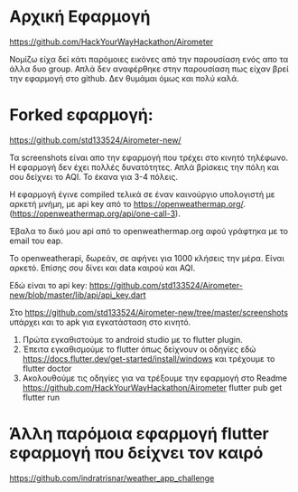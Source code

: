 # Αρχική Εφαρμογή
https://github.com/HackYourWayHackathon/Airometer

Νομίζω είχα δεί κάτι παρόμοιες εικόνες από την παρουσίαση ενός απο τα άλλα δυο group. Απλά δεν αναφέρθηκε στην παρουσίαση πως είχαν βρεί την εφαρμογή στο github. Δεν θυμάμαι όμως και πολύ καλά.

# Forked εφαρμογή:
https://github.com/std133524/Airometer-new/

Τα screenshots είναι απο την εφαρμογή που τρέχει στο κινητό τηλέφωνο. Η εφαρμογή δεν έχει πολλές δυνατότητες. Απλά βρίσκεις την πόλη και σoυ δείχνει το AQI. Το έκανα για 3-4 πόλεις.

Η εφαρμογή έγινε compiled τελικά σε έναν καινούργιο υπολογιστή με αρκετή μνήμη, με api key από το https://openweathermap.org/. (https://openweathermap.org/api/one-call-3). 

Έβαλα το δικό μου api από το openweathermap.org αφού γράφτηκα με το email του eap.

Το openweatherapi, δωρεάν, σε αφήνει για 1000 κλήσεις την μέρα. Είναι αρκετό. Επίσης σου δίνει και data καιρού και AQI.

Εδώ είναι το api key: https://github.com/std133524/Airometer-new/blob/master/lib/api/api_key.dart

Στο https://github.com/std133524/Airometer-new/tree/master/screenshots υπάρχει και το apk για εγκατάσταση στο κινητό.

1. Πρώτα εγκαθιστούμε το android studio με το flutter plugin. 
2. Έπειτα εγκαθισμούμε το flutter όπως δείχνουν οι οδηγίες εδώ https://docs.flutter.dev/get-started/install/windows και τρέχουμε το flutter doctor
3. Ακολουθούμε τις οδηγίες για να τρέξουμε την εφαρμογή στο Readme https://github.com/HackYourWayHackathon/Airometer
   flutter pub get
   flutter run

# Άλλη παρόμοια εφαρμογή flutter εφαρμογή που δείχνει τον καιρό
https://github.com/indratrisnar/weather_app_challenge


